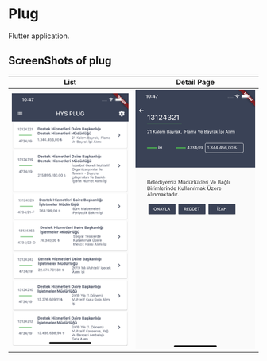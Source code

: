 # Plug

Flutter application.

## ScreenShots of plug

List |Detail Page |
|-------|-------|
|<img src="https://github.com/elifgul/plug/blob/master/assets/screenshots/list.png" width="400">|<img src="https://github.com/elifgul/plug/blob/master/assets/screenshots/detail.png" width="400">|